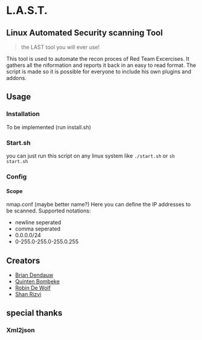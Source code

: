 # L.A.S.T.
## Linux Automated Security scanning Tool
> the LAST tool you will ever use!

This tool is used to automate the recon proces of Red Team Excercises. It gathers all the niformation and reports it back in an easy to read format. The script is made so it is possible for everyone to include his own plugins and addons.

## Usage
### Installation
To be implemented (run install.sh)

### Start.sh
you can just run this script on any linux system like `./start.sh` or `sh start.sh`

### Config
#### Scope
nmap.conf (maybe better name?)
Here you can define the IP addresses to be scanned.
Supported notations:
- newline seperated
- comma seperated
- 0.0.0.0/24
- 0-255.0-255.0-255.0.255

## Creators
- [Brian Dendauw](https://github.com/DendauwBrian)
- [Quinten Bombeke](https://github.com/BombekeQuinten)
- [Robin De Wolf](https://github.com/DeWolfRobin)
- [Shan Rizvi](https://github.com/OneTrueKill)

## special thanks
### Xml2json
